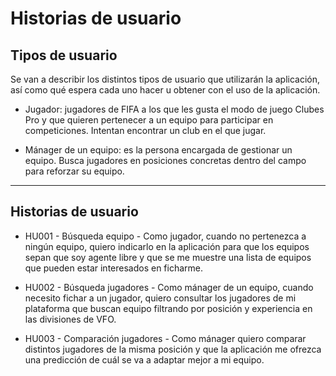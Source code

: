 # Historias de usuario

## Tipos de usuario
Se van a describir los distintos tipos de usuario que utilizarán la aplicación, así como qué espera cada uno hacer u obtener con el uso de la aplicación.

- Jugador: jugadores de FIFA a los que les gusta el modo de juego Clubes Pro y que quieren pertenecer a un equipo para participar en competiciones. Intentan encontrar un club en el que jugar.

- Mánager de un equipo: es la persona encargada de gestionar un equipo. Busca jugadores en posiciones concretas dentro del campo para reforzar su equipo.

---

## Historias de usuario
- HU001 - Búsqueda equipo - Como jugador, cuando no pertenezca a ningún equipo, quiero indicarlo en la aplicación para que los equipos sepan que soy agente libre y que se me muestre una lista de equipos que pueden estar interesados en ficharme.

- HU002 - Búsqueda jugadores - Como mánager de un equipo, cuando necesito fichar a un jugador, quiero consultar los jugadores de mi plataforma que buscan equipo filtrando por posición y experiencia en las divisiones de VFO.

- HU003 - Comparación jugadores - Como mánager quiero comparar distintos jugadores de la misma posición y que la aplicación me ofrezca una predicción de cuál se va a adaptar mejor a mi equipo.

